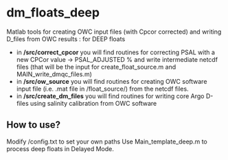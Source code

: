 # dm_floats_deep
Matlab tools for creating OWC input files (with Cpcor corrected) and writing D_files from OWC results : for DEEP floats


* in **\/src\/correct_cpcor** you will find routines for correcting PSAL with a new CPCor value -> PSAL_ADJUSTED
%             and write intermediate netcdf files (that will be the input for create_float_source.m and MAIN_write_dmqc_files.m)
* in **\/src\/ow_source** you will find routines for creating OWC software input file (i.e. .mat file in /float_source/) from the netcdf files.
* in **\/src\/create_dm_files** you will find routines for writing core Argo D-files using salinity calibration from OWC software


## How to use?
Modify \/config.txt  to set your own paths
Use Main_template_deep.m to process deep floats in Delayed Mode.

